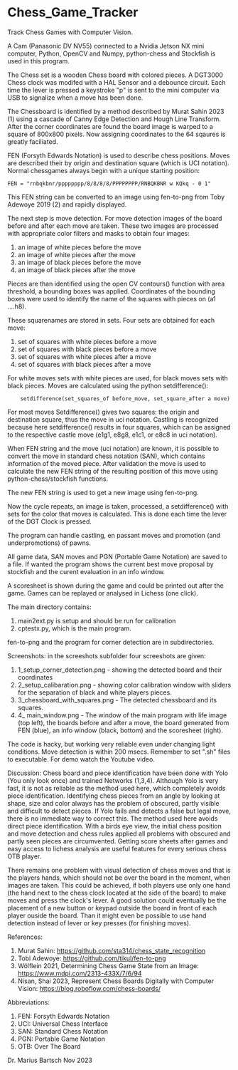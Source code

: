 # Chess_Game_Tracker
Track Chess Games with Computer Vision.

A Cam (Panasonic DV NV55) connected to a Nvidia Jetson NX mini computer, Python, OpenCV and Numpy, python-chess and Stockfish is used in this program. 

The Chess set is a wooden Chess board with colored pieces. A DGT3000 Chess clock was modifed with a HAL Sensor and a debounce circuit. Each time the lever is pressed a keystroke "p"  is sent to the mini computer via USB to signalize when a move has been done.

The Chessboard is identified by a method described by Murat Sahin 2023 (1) using a cascade of Canny Edge Detection and Hough Line Transform. After the corner coordinates are found the board image is  warped to a square of 800x800 pixels. Now assigning coordinates to the 64 sqaures is greatly faciliated.

FEN (Forsyth Edwards Notation) is used to describe chess positions. Moves are described their by origin and destination square (which is UCI notation). Normal chessgames always begin with a unique starting position:

	FEN = "rnbqkbnr/pppppppp/8/8/8/8/PPPPPPPP/RNBQKBNR w KQkq - 0 1"

This FEN string can be converted to an image using fen-to-png from Toby Adewoye 2019 (2) and rapidly displayed.

The next step is move detection. For move detection images of the board before and after each move are taken. These two images are processed with appropriate color filters and masks to  obtain four images:

1. an image of white pieces before the move
2. an image of white pieces after the move
3. an image of black pieces before the move
4. an image of black pieces after the move

Pieces are than identified using the open CV contours() function with area threshold, a bounding boxes was applied. Coordinates of the bounding boxes were used to identify the name of the squares with pieces on (a1 ....h8). 

These squarenames are stored in sets. Four sets are obtained for each move:

1. set of squares with white pieces before a move
2. set of squares with black pieces before a move
3. set of squares with white pieces after a move
4. set of squares with black pieces after a move

For white moves sets with white pieces are used, for black moves sets with black pieces.
Moves are calculated using the python setdifference():
        
        setdifference(set_squares_of before_move, set_square_after a move)

For most moves Setdifference() gives two squares: the origin and destination square, thus the move in uci notation. Castling is recognized because here setdifference() results in four squares, which can be assigned to the respective castle move (e1g1, e8g8, e1c1, or e8c8 in uci notation).

When FEN string and the move (uci notation) are known, it is possible to convert the move in standard chess notation (SAN), which contains information of the moved piece. After validation the move is used to calculate the new FEN string of the resulting position of this move using python-chess/stockfish functions.
 
The new FEN string is used to get a new image using fen-to-png.

Now the cycle repeats, an image is taken, processed, a setdifference() with sets for the color that moves is calculated. This is done each time the lever of the DGT Clock is pressed.

The program can handle castling, en passant moves and promotion (and underpromotions) of pawns.

All game data, SAN moves and PGN (Portable Game Notation) are saved to a file. If wanted the program shows the current best move proposal by stockfish and the curent evaluation in an info window. 

A scoresheet is shown during the game and could be printed out after the game.
Games can be replayed or analysed in Lichess (one click).

The main directory contains:
1. main2ext.py is setup and should be run for calibration
2. cptestx.py, which is the main program.

fen-to-png and the program for corner detection are in subdirectories. 


Screenshots:
in the screeshots subfolder four screeshots are given:
1. 1_setup_corner_detection.png - showing the detected board and their coordinates
2. 2_setup_calibaration.png - showing color calibration window with sliders for the separation of black and white players pieces.
3. 3_chessboard_with_squares.png - The detected chessboard and its squares.  
4. 4_ main_window.png - The window of the main program with life image (top left), the boards before and after a move, the board generated from FEN (blue), an info window (black, bottom) and the scoresheet (right).

The code is hacky, but working very reliable even under changing light conditions. Move detection is within 200 msecs. Remember to set ".sh" files to executable. For demo watch the Youtube video.


Discussion:
Chess board and piece identification have been done with Yolo (You only look once) and trained Networks (1,3,4).  Although Yolo is very fast, it is not as reliable as the method used here, which completely avoids piece identification. Identifying chess pieces from an angle by looking at shape, size and color always has the problem of obscured, partly visible and difficult to detect pieces. If Yolo fails and detects a false but legal move, there is no immediate way to correct this. The method used here avoids direct piece identification.  With a birds eye view, the initial chess position and move detection and chess rules applied all problems with obscured and partly seen pieces are circumvented. Getting score sheets after games and easy access to lichess analysis are useful features for every serious chess OTB player.

There remains one problem with visual detection of chess moves and that is the players hands, which should not be over the board in the moment, when images are taken. This could be achieved, if both players use only one hand (the hand next to the chess clock located at the side of the board) to make moves and press the clock's lever. A good solution could eventually be the placement of a new button or keypad outside the board in front of each player ouside the board. Than it might even be possible to use hand detection instead of lever or key presses (for finishing moves).


References:
1. Murat Sahin: https://github.com/sta314/chess_state_recognition
2. Tobi Adewoye: https://github.com/tikul/fen-to-png
3. Wölflein 2021, Determining Chess Game State from an Image: https://www.mdpi.com/2313-433X/7/6/94
4. Nisan, Shai 2023, Represent Chess Boards Digitally with Computer Vision: https://blog.roboflow.com/chess-boards/

Abbreviations:
1. FEN:  Forsyth Edwards Notation
2. UCI:  Universal Chess Interface
3. SAN:  Standard Chess Notation
4. PGN:  Portable Game Notation
5. OTB:  Over The Board

Dr. Marius Bartsch Nov 2023

